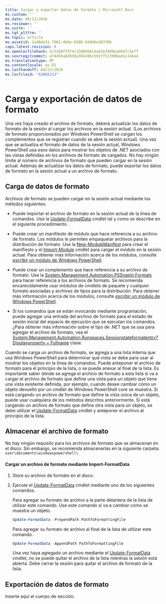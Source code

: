 ```yaml
---
title: Cargar y exportar datos de formato | Microsoft Docs
ms.custom: ''
ms.date: 09/13/2016
ms.reviewer: ''
ms.suite: ''
ms.tgt_pltfrm: ''
ms.topic: article
ms.assetid: 2a48de31-7961-4b0e-b58b-93466e38370b
caps.latest.revision: 6
ms.openlocfilehash: 5c5168ffd74c15066b914ad1b39d9ead947c5e7f
ms.sourcegitcommit: e7445ba8203da304286c591ff513900ad1c244a4
ms.translationtype: MT
ms.contentlocale: es-ES
ms.lasthandoff: 04/23/2019
ms.locfileid: "62065213"
---
```

# <a name="loading-and-exporting-formatting-data"></a>Carga y exportación de datos de formato

Una vez haya creado el archivo de formato, deberá actualizar los datos de formato de la sesión al cargar los archivos en la sesión actual. (Los archivos de formato proporcionados por Windows PowerShell se cargan los complementos que se registran cuando se abre la sesión actual). Una vez que se actualiza el formato de datos de la sesión actual, Windows PowerShell usa esos datos para mostrar los objetos de .NET asociados con las vistas definidas en los archivos de formato de cargados. No hay ningún límite al número de archivos de formato que pueden cargar en la sesión actual. Además de actualizar los datos de formato, puede exportar los datos de formato en la sesión actual a un archivo de formato.

## <a name="loading-format-data"></a>Carga de datos de formato

Archivos de formato se pueden cargar en la sesión actual mediante los métodos siguientes:

- Puede importar el archivo de formato en la sesión actual de la línea de comandos. Use la [Update-FormatData](/powershell/module/Microsoft.PowerShell.Utility/Update-FormatData) cmdlet tal y como se describe en el siguiente procedimiento.

- Puede crear un manifiesto de módulo que hace referencia a su archivo de formato. Los módulos le permiten empaquetar archivos para la distribución de formato. Use la [New-ModuleManifest](/powershell/module/Microsoft.PowerShell.Core/New-ModuleManifest) para crear el manifiesto y el [Import-Module](/powershell/module/Microsoft.PowerShell.Core/Import-Module) cmdlet para cargar el módulo en la sesión actual. Para obtener más información acerca de los módulos, consulte [escribir un módulo de Windows PowerShell](../module/writing-a-windows-powershell-module.md).

- Puede crear un complemento que hace referencia a su archivo de formato. Use la [System.Management.Automation.PSSnapIn.Formats](/dotnet/api/System.Management.Automation.PSSnapIn.Formats) para hacer referencia a los archivos de formato. Se recomienda encarecidamente usar módulos de cmdlets de paquete y cualquier formato asociadas y archivos de tipos para la distribución. Para obtener más información acerca de los módulos, consulte [escribir un módulo de Windows PowerShell](../module/writing-a-windows-powershell-module.md).

- Si los comandos que se están invocando mediante programación, puede agregar una entrada del archivo de formato para el estado de sesión inicial del espacio de ejecución que se ejecutan los comandos. ¿Para obtener más información sobre el tipo de .NET que se usa para agregar el archivo de formato, vea el [System.Management.Automation.Runspaces.Sessionstateformatentry? Displayproperty = Fullname](/dotnet/api/System.Management.Automation.Runspaces.SessionStateFormatEntry) clase.

Cuando se carga un archivo de formato, se agrega a una lista interna que usa Windows PowerShell para determinar qué vista se debe para usar al mostrar los objetos en la línea de comandos. Puede anteponer el archivo de formato para el principio de la lista, o se puede anexar al final de la lista. Es importante saber dónde se agrega el archivo de formato a esta lista si va a cargar el archivo de formato que define una vista para un objeto que tiene una vista existente definida, por ejemplo, cuando desee cambiar cómo un objeto devuelto por un cmdlet de Windows PowerShell core se  muestra. Si está cargando un archivo de formato que define la vista única de un objeto, puede usar cualquiera de los métodos descritos anteriormente.  Si está cargando un archivo de formato que define otra vista para un objeto, se debe utilizar el [Update-FormatData](/powershell/module/Microsoft.PowerShell.Utility/Update-FormatData) cmdlet y anteponer el archivo al principio de la lista.

## <a name="storing-your-formatting-file"></a>Almacenar el archivo de formato

No hay ningún requisito para los archivos de formato que se almacenan en el disco. Sin embargo, se recomienda almacenarlas en la siguiente carpeta: `user\documents\windowspowershell\`

#### <a name="loading-a-format-file-using-import-formatdata"></a>Cargar un archivo de formato mediante Import-FormatData

1. Store su archivo de formato en el disco.

2. Ejecute el [Update-FormatData](/powershell/module/Microsoft.PowerShell.Utility/Update-FormatData) cmdlet mediante uno de los siguientes comandos.

   Para agregar su formato de archivo a la parte delantera de la lista de utilizar este comando. Use este comando si va a cambiar cómo se muestra un objeto.

   ```powershell
   Update-FormatData -PrependPath PathToFormattingFile
   ```

   Para agregar su formato de archivo al final de la lista de utilizar este comando.

   ```powershell
   Update-FormatData -AppendPath PathToFormattingFile
   ```

   Una vez haya agregado un archivo mediante el [Update-FormatData](/powershell/module/Microsoft.PowerShell.Utility/Update-FormatData) cmdlet, no se puede quitar el archivo de la lista mientras la sesión está abierta. Debe cerrar la sesión para quitar el archivo de formato de la lista.

## <a name="exporting-format-data"></a>Exportación de datos de formato

Inserte aquí el cuerpo de sección.
